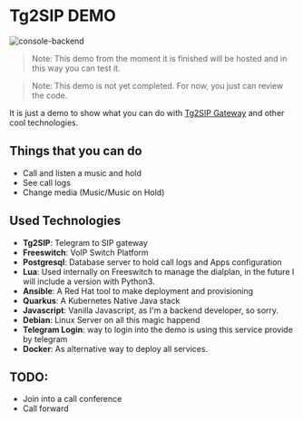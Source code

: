 Tg2SIP DEMO
===========

![console-backend](https://github.com/hectorvent/tg2sip-demo/workflows/Build%20Tg2SIP%20Demo%20WebConsole/badge.svg)

> Note: This demo from the moment it is finished will be hosted and in this way you can test it.

> Note: This demo is not yet completed. For now, you just can review the code.

It is just a demo to show what you can do with [Tg2SIP Gateway](https://github.com/hectorvent/tg2sip) and other cool technologies.

## Things that you can do

- Call and listen a music and hold
- See call logs
- Change media (Music/Music on Hold)

## Used Technologies

* **Tg2SIP**: Telegram to SIP gateway
* **Freeswitch**: VoIP Switch Platform
* **Postgresql**: Database server to hold call logs and Apps configuration
* **Lua**: Used internally on Freeswitch to manage the dialplan, in the future I will include a version with Python3.
* **Ansible**: A Red Hat tool to make deployment and provisioning
* **Quarkus**: A Kubernetes Native Java stack
* **Javascript**: Vanilla Javascript, as I'm a backend developer, so sorry.
* **Debian**: Linux Server on all this magic happend
* **Telegram Login**: way to login into the demo is using this service provide by telegram
* **Docker**: As alternative way to deploy all services.

## TODO:

* Join into a call conference
* Call forward
